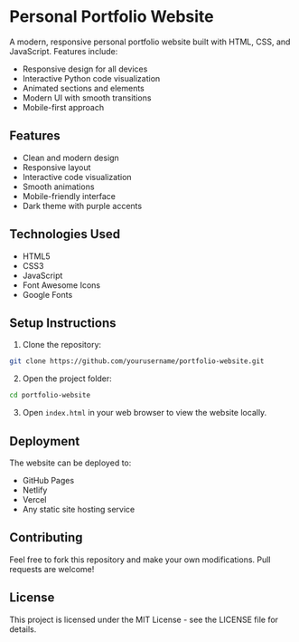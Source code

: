 # Personal Portfolio Website

A modern, responsive personal portfolio website built with HTML, CSS, and JavaScript. Features include:

- Responsive design for all devices
- Interactive Python code visualization
- Animated sections and elements
- Modern UI with smooth transitions
- Mobile-first approach

## Features

- Clean and modern design
- Responsive layout
- Interactive code visualization
- Smooth animations
- Mobile-friendly interface
- Dark theme with purple accents

## Technologies Used

- HTML5
- CSS3
- JavaScript
- Font Awesome Icons
- Google Fonts

## Setup Instructions

1. Clone the repository:
```bash
git clone https://github.com/yourusername/portfolio-website.git
```

2. Open the project folder:
```bash
cd portfolio-website
```

3. Open `index.html` in your web browser to view the website locally.

## Deployment

The website can be deployed to:
- GitHub Pages
- Netlify
- Vercel
- Any static site hosting service

## Contributing

Feel free to fork this repository and make your own modifications. Pull requests are welcome!

## License

This project is licensed under the MIT License - see the LICENSE file for details.